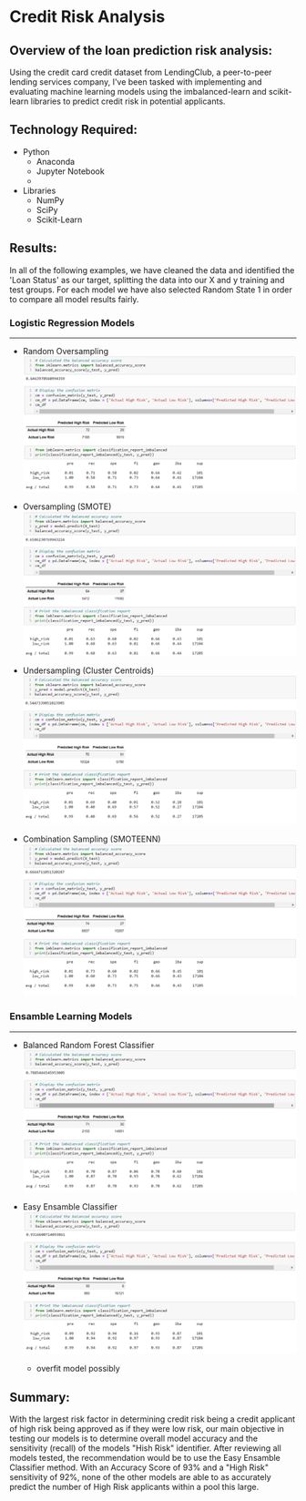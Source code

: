 # Credit Risk Analysis


## Overview of the loan prediction risk analysis:

Using the credit card credit dataset from LendingClub, a peer-to-peer lending services company, I've been tasked with implementing and evaluating machine learning models using the imbalanced-learn and scikit-learn libraries to predict credit risk in potential applicants. 

## Technology Required:
-   Python
    -   Anaconda
    -   Jupyter Notebook
    -   
-   Libraries
    -   NumPy
    -   SciPy
    -   Scikit-Learn

## Results:

In all of the following examples, we have cleaned the data and identified the 'Loan Status' as our target, splitting the data into our X and y training and test groups. For each model we have also selected Random State 1 in order to compare all model results fairly.

### Logistic Regression Models
---

- Random Oversampling
    ![ros](./images/ros.PNG) 

- Oversampling (SMOTE)
    ![smote](./images/smote.PNG) 

- Undersampling (Cluster Centroids)
    ![cluster](./images/cluster.PNG) 

-  Combination Sampling (SMOTEENN)
    ![smoteenn](./images/smoteenn.PNG)  

### Ensamble Learning Models
---

-   Balanced Random Forest Classifier
    ![brfc](./images/brfc.PNG)

-   Easy Ensamble Classifier
    ![eec](./images/eec.PNG)
    -   overfit model possibly

## Summary:

With the largest risk factor in determining credit risk being a credit applicant of high risk being approved as if they were low risk, our main objective in testing our models is to determine overall model accuracy and the sensitivity (recall) of the models "Hish Risk" identifier. After reviewing all models tested, the recommendation would be to use the Easy Ensamble Classifier method. With an Accuracy Score of 93% and a "High Risk" sensitivity of 92%, none of the other models are able to as accurately predict the number of High Risk applicants within a pool this large.

